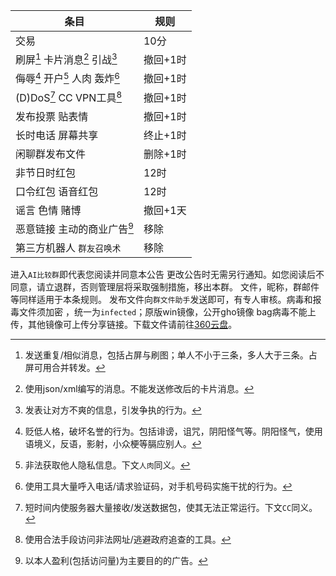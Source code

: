 |条目|规则|
-|-
交易|10分
刷屏[^刷] 卡片消息[^卡] 引战[^引]|撤回+1时
侮辱[^侮] 开户[^开] 人肉 轰炸[^轰]|撤回+1时
(D)DoS[^D] CC VPN工具[^V]|撤回+1时
发布投票 贴表情|撤回+1时
长时电话 屏幕共享|终止+1时
​闲聊群发布文件|删除+1时
非节日时红包|12时 
口令红包 语音红包|12时
谣言 色情 赌博|撤回+1天
恶意链接 主动的商业广告[^广]|移除
第三方机器人 `群友召唤术`|移除

[^刷]:发送重复/相似消息，包括占屏与刷图；单人不小于三条，多人大于三条。占屏可用合并转发。
[^卡]:使用json/xml编写的消息。不能发送修改后的卡片消息。
[^引]:发表让对方不爽的信息，引发争执的行为。
[^侮]:贬低人格，破坏名誉的行为。包括诽谤，诅咒，阴阳怪气等。阴阳怪气，使用语境义，反语，影射，小众梗等膈应别人。
[^开]:非法获取他人隐私信息。下文`人肉`同义。
[^轰]:使用工具大量呼入电话/请求验证码，对手机号码实施干扰的行为。
[^D]:短时间内使服务器大量接收/发送数据包，使其无法正常运行。下文`CC`同义。
[^V]:使用合法手段访问非法网址/逃避政府追查的工具。
[^广]:以本人盈利(包括访问量)为主要目的的广告。

进入`AI比较群`即代表您阅读并同意本公告 更改公告时无需另行通知。如您阅读后不同意，请立退群，否则管理层将采取强制措施，移出本群。
文件，昵称，群邮件等同样适用于本条规则。
发布文件向`群文件助手`发送即可，有专人审核。病毒和报毒文件须加密 ，统一为`infected`；原版win镜像，公开gho镜像 bag病毒不能上传，其他镜像可上传分享链接。下载文件请前往<a href="https://dfd233.link.yunpan.360.cn/lk/surl_ykun9KgbPpD#list/16408683052400385/0" target="_blank">360云盘<a/>。

